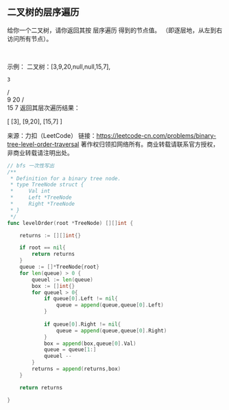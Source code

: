 ## 二叉树的层序遍历
给你一个二叉树，请你返回其按 层序遍历 得到的节点值。 （即逐层地，从左到右访问所有节点）。

 

示例：
二叉树：[3,9,20,null,null,15,7],

    3
   / \
  9  20
    /  \
   15   7
返回其层次遍历结果：

[
  [3],
  [9,20],
  [15,7]
]

来源：力扣（LeetCode）
链接：https://leetcode-cn.com/problems/binary-tree-level-order-traversal
著作权归领扣网络所有。商业转载请联系官方授权，非商业转载请注明出处。

```go
// bfs 一次性写出
/**
 * Definition for a binary tree node.
 * type TreeNode struct {
 *     Val int
 *     Left *TreeNode
 *     Right *TreeNode
 * }
 */
func levelOrder(root *TreeNode) [][]int {

    returns := [][]int{}

    if root == nil{
        return returns
    }
    queue := []*TreeNode{root}
    for len(queue) > 0 {
        queuel := len(queue)
        box := []int{}
        for queuel > 0{
            if queue[0].Left != nil{
                queue = append(queue,queue[0].Left)
            }
            
            if queue[0].Right != nil{
                queue = append(queue,queue[0].Right)
            }
            box = append(box,queue[0].Val)
            queue = queue[1:]
            queuel --
        }
        returns = append(returns,box)
    }

    return returns

}
```

